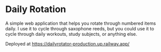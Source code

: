 # Daily Rotation

A simple web application that helps you rotate through numbered items daily. I use it to cycle through saxophone reeds, but you could use it to cycle through daily workouts, study subjects, or anything else.

Deployed at https://dailyrotator-production.up.railway.app/
